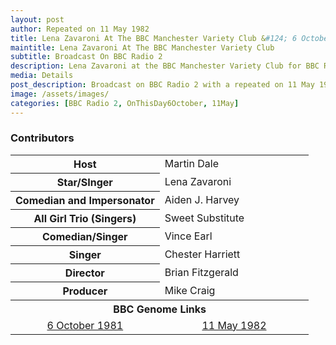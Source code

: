 ```yaml
---
layout: post
author: Repeated on 11 May 1982
title: Lena Zavaroni At The BBC Manchester Variety Club &#124; 6 October 1981 &#124; Repeated on 11 May 1982
maintitle: Lena Zavaroni At The BBC Manchester Variety Club
subtitle: Broadcast On BBC Radio 2
description: Lena Zavaroni at the BBC Manchester Variety Club for BBC Radio 2.
media: Details
post_description: Broadcast on BBC Radio 2 with a repeated on 11 May 1982.
image: /assets/images/
categories: [BBC Radio 2, OnThisDay6October, 11May]
---
```


### Contributors
<table>
<tr><th style="width:50%;">Host</th><td style="width:50%;">Martin Dale</td></tr>
<tr><th>Star/SInger</th><td>Lena Zavaroni</td></tr>
<tr><th>Comedian and Impersonator</th><td>Aiden J. Harvey</td></tr>
<tr><th>All Girl Trio (Singers)</th><td>Sweet Substitute</td></tr>
<tr><th>Comedian/Singer</th><td>Vince Earl</td></tr>
<tr><th>Singer</th><td>Chester Harriett</td></tr>
<tr><th>Director</th><td>Brian Fitzgerald</td></tr>
<tr><th>Producer</th><td>Mike Craig</td></tr>
<tr><th colspan="2" style="text-align:center;">BBC Genome Links</th></tr>
<tr style="text-align:center;"><td><a href="https://genome.ch.bbc.co.uk/schedules/radio2/1981-10-06#at-22.00">6 October 1981</a></td><td><a href="https://genome.ch.bbc.co.uk/schedules/radio2/1982-05-11#at-22.00">11 May 1982</a></td></tr>
</table>

